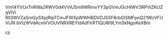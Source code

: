 Vm14YVUxTnRWa2RWV0d4VVlUSm9WRmxYY3pGVmJGcHlWV3RPVlZKclZqVlVi
Rll3WVZaSmQySXpjRlpTCmJFWXpWWHBDVDJSSFRrbGlSMFpoQ21WcVFUVlJN
bVIzWVd4cmVVOUVNRXREYld4dFlrRTlQUW9LYm5kNgoKeXBm

cji
